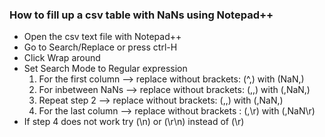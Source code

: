 ### How to fill up a csv table with NaNs using Notepad++

- Open the csv text file with Notepad++
- Go to Search/Replace or press ctrl-H
- Click Wrap around
- Set Search Mode to Regular expression
  1. For the first column --> replace without brackets:  (^,) with    (NaN,)
  2. For inbetween NaNs --> replace without brackets: (,,) with (,NaN,)  
  3. Repeat step 2 --> replace without brackets: (,,) with (,NaN,)
  4. For the last column --> replace without brackets :  (,\r)   with (,NaN\r)
- If step 4 does not work try (\n) or (\r\n)  instead of (\r)

